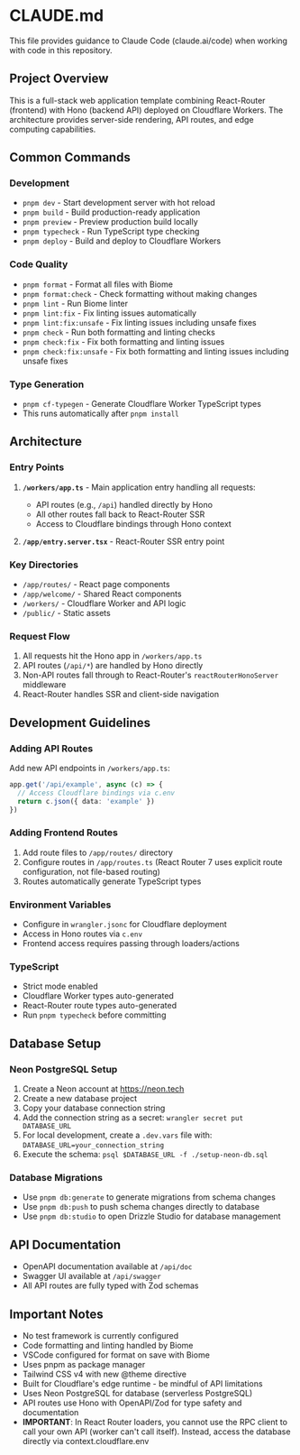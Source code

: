 # CLAUDE.md

This file provides guidance to Claude Code (claude.ai/code) when working with code in this repository.

## Project Overview

This is a full-stack web application template combining React-Router (frontend) with Hono (backend API) deployed on Cloudflare Workers. The architecture provides server-side rendering, API routes, and edge computing capabilities.

## Common Commands

### Development
- `pnpm dev` - Start development server with hot reload
- `pnpm build` - Build production-ready application
- `pnpm preview` - Preview production build locally
- `pnpm typecheck` - Run TypeScript type checking
- `pnpm deploy` - Build and deploy to Cloudflare Workers

### Code Quality
- `pnpm format` - Format all files with Biome
- `pnpm format:check` - Check formatting without making changes
- `pnpm lint` - Run Biome linter
- `pnpm lint:fix` - Fix linting issues automatically
- `pnpm lint:fix:unsafe` - Fix linting issues including unsafe fixes
- `pnpm check` - Run both formatting and linting checks
- `pnpm check:fix` - Fix both formatting and linting issues
- `pnpm check:fix:unsafe` - Fix both formatting and linting issues including unsafe fixes

### Type Generation
- `pnpm cf-typegen` - Generate Cloudflare Worker TypeScript types
- This runs automatically after `pnpm install`

## Architecture

### Entry Points
1. **`/workers/app.ts`** - Main application entry handling all requests:
   - API routes (e.g., `/api`) handled directly by Hono
   - All other routes fall back to React-Router SSR
   - Access to Cloudflare bindings through Hono context

2. **`/app/entry.server.tsx`** - React-Router SSR entry point

### Key Directories
- `/app/routes/` - React page components
- `/app/welcome/` - Shared React components
- `/workers/` - Cloudflare Worker and API logic
- `/public/` - Static assets

### Request Flow
1. All requests hit the Hono app in `/workers/app.ts`
2. API routes (`/api/*`) are handled by Hono directly
3. Non-API routes fall through to React-Router's `reactRouterHonoServer` middleware
4. React-Router handles SSR and client-side navigation

## Development Guidelines

### Adding API Routes
Add new API endpoints in `/workers/app.ts`:
```typescript
app.get('/api/example', async (c) => {
  // Access Cloudflare bindings via c.env
  return c.json({ data: 'example' })
})
```

### Adding Frontend Routes
1. Add route files to `/app/routes/` directory
2. Configure routes in `/app/routes.ts` (React Router 7 uses explicit route configuration, not file-based routing)
3. Routes automatically generate TypeScript types

### Environment Variables
- Configure in `wrangler.jsonc` for Cloudflare deployment
- Access in Hono routes via `c.env`
- Frontend access requires passing through loaders/actions

### TypeScript
- Strict mode enabled
- Cloudflare Worker types auto-generated
- React-Router route types auto-generated
- Run `pnpm typecheck` before committing

## Database Setup

### Neon PostgreSQL Setup
1. Create a Neon account at https://neon.tech
2. Create a new database project
3. Copy your database connection string
4. Add the connection string as a secret: `wrangler secret put DATABASE_URL`
5. For local development, create a `.dev.vars` file with: `DATABASE_URL=your_connection_string`
6. Execute the schema: `psql $DATABASE_URL -f ./setup-neon-db.sql`

### Database Migrations
- Use `pnpm db:generate` to generate migrations from schema changes
- Use `pnpm db:push` to push schema changes directly to database
- Use `pnpm db:studio` to open Drizzle Studio for database management

## API Documentation

- OpenAPI documentation available at `/api/doc`
- Swagger UI available at `/api/swagger`
- All API routes are fully typed with Zod schemas

## Important Notes

- No test framework is currently configured
- Code formatting and linting handled by Biome
- VSCode configured for format on save with Biome
- Uses pnpm as package manager
- Tailwind CSS v4 with new @theme directive
- Built for Cloudflare's edge runtime - be mindful of API limitations
- Uses Neon PostgreSQL for database (serverless PostgreSQL)
- API routes use Hono with OpenAPI/Zod for type safety and documentation
- **IMPORTANT**: In React Router loaders, you cannot use the RPC client to call your own API (worker can't call itself). Instead, access the database directly via context.cloudflare.env
